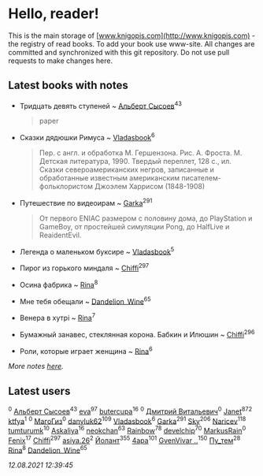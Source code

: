 # Hello, reader!
This is the main storage of [www.knigopis.com](http://www.knigopis.com) - the registry of read books.
To add your book use www-site. All changes are committed and synchronized with this git repository.
Do not use pull requests to make changes here.


## Latest books with notes
* Тридцать девять ступеней ~ [Альберт Сысоев](users/474/47446642-vkontakte)<sup>43</sup>
    > paper

* Сказки дядюшки Римуса ~ [Vladasbook](users/221/221759364-yandex)<sup>6</sup>
    > Пер. с англ. и обработка М. Гершензона.
    > Рис. А. Фроста.
    > М. Детская литература, 1990.
    > Твердый переплет, 128 с., ил.
    > Сказки североамериканских негров, записанные и обработанные известным американским писателем-фольклористом Джоэлем Харрисом (1848-1908)

* Путешествие по видеоирам ~ [Garka](users/115/115753719718250012620-google)<sup>291</sup>
    > От первого ENIAC размером с половину дома, до PlayStation и GameBoy, от простейшей симуляции Pong, до HalfLive и ReaidentEvil.

* Легенда о маленьком буксире ~ [Vladasbook](users/221/221759364-yandex)<sup>5</sup>

* Пирог из горького миндаля ~ [Chiffi](users/105/105831994080785626680-google)<sup>297</sup>

* Осина фабрика ~ [Rina](users/102/102857111133378678801-google)<sup>8</sup>

* Мне тебя обещали ~ [Dandelion_Wine](users/586/58602788-vkontakte)<sup>65</sup>

* Венера в хутрі ~ [Rina](users/102/102857111133378678801-google)<sup>7</sup>

* Бумажный занавес, стеклянная корона. Бабкин и Илюшин ~ [Chiffi](users/105/105831994080785626680-google)<sup>296</sup>

* Роли, которые играет женщина ~ [Rina](users/102/102857111133378678801-google)<sup>6</sup>


_More notes [here](latest_books_with_notes.md)._


## Latest users
[](users/112/112028192141409506684-google)<sup>0</sup> 
[Альберт Сысоев](users/474/47446642-vkontakte)<sup>43</sup> 
[eva](users/111/111656270551033014778-google)<sup>97</sup> 
[butercupa](users/193/193697993-vkontakte)<sup>16</sup> 
[](users/371/371631802-vkontakte)<sup>0</sup> 
[Дмитрий Витальевич](users/116/116650782618177766821-google)<sup>0</sup> 
[Janet](users/108/108113656204404967440-google)<sup>872</sup> 
[ktfya](users/954/954200493-yandex)<sup>1</sup> 
[](users/113/113255936223461038506-google)<sup>0</sup> 
[МагоГиз](users/106/106082567795743405861-google)<sup>0</sup> 
[danyluk62](users/374/374149854-vkontakte)<sup>109</sup> 
[Vladasbook](users/221/221759364-yandex)<sup>6</sup> 
[Garka](users/115/115753719718250012620-google)<sup>291</sup> 
[Sky](users/118/118049897850017649660-googleplus)<sup>206</sup> 
[Naricev](users/107/107090515204537133928-google)<sup>118</sup> 
[tumturumk](users/135/135685382-vkontakte)<sup>10</sup> 
[Askaliya](users/326/326783541-vkontakte)<sup>16</sup> 
[neokchan](users/113/113179958976964886996-google)<sup>63</sup> 
[Rainbow](users/109/109787328219839805802-google)<sup>78</sup> 
[develchip](users/852/85203415-vkontakte)<sup>70</sup> 
[MarkusRain](users/109/109935069004582832811-googleplus)<sup>0</sup> 
[Fenix](users/111/111367585493471720963-google)<sup>17</sup> 
[Chiffi](users/105/105831994080785626680-google)<sup>297</sup> 
[asiya.26](users/309/309122898-yandex)<sup>2</sup> 
[Йолант](users/104/104690883692185089260-google)<sup>355</sup> 
[4apa](users/117/117392596378069249667-google)<sup>101</sup> 
[GvenVivar ..](users/158/158266434925901-facebook)<sup>150</sup> 
[Пу_тем](users/344/3448154788585127-facebook)<sup>28</sup> 
[Rina](users/102/102857111133378678801-google)<sup>8</sup> 
[Dandelion_Wine](users/586/58602788-vkontakte)<sup>65</sup> 


_12.08.2021 12:39:45_
